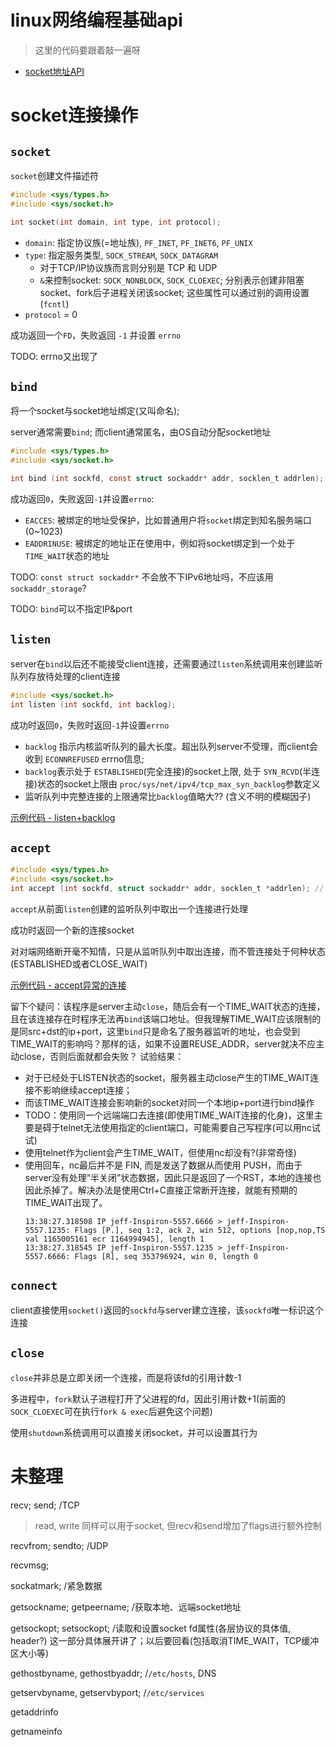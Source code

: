 # linux网络编程基础api

> 这里的代码要跟着敲一遍呀

- [socket地址API](socket-addr.md)


# socket连接操作

## `socket`

`socket`创建文件描述符
```c
#include <sys/types.h>
#include <sys/socket.h>

int socket(int domain, int type, int protocol);
```

- `domain`: 指定协议族(=地址族), `PF_INET`, `PF_INET6`, `PF_UNIX`
- `type`: 指定服务类型, `SOCK_STREAM`, `SOCK_DATAGRAM`
  - 对于TCP/IP协议族而言则分别是 TCP 和 UDP
  - `&`来控制socket: `SOCK_NONBLOCK`, `SOCK_CLOEXEC`; 分别表示创建非阻塞socket、fork后子进程关闭该socket; 这些属性可以通过别的调用设置(`fcntl`)
- `protocol` = 0

成功返回一个`FD`，失败返回 `-1` 并设置 `errno`

TODO: errno又出现了

## `bind`

将一个socket与socket地址绑定(又叫命名);

server通常需要`bind`; 而client通常匿名，由OS自动分配socket地址

```c
#include <sys/types.h>
#include <sys/socket.h>

int bind (int sockfd, const struct sockaddr* addr, socklen_t addrlen);
```

成功返回`0`，失败返回`-1`并设置`errno`:
- `EACCES`: 被绑定的地址受保护，比如普通用户将`socket`绑定到知名服务端口(0~1023)
- `EADDRINUSE`: 被绑定的地址正在使用中，例如将socket绑定到一个处于`TIME_WAIT`状态的地址

TODO: `const struct sockaddr*` 不会放不下IPv6地址吗，不应该用`sockaddr_storage`?

TODO: `bind`可以不指定IP&port

## `listen`

server在`bind`以后还不能接受client连接，还需要通过`listen`系统调用来创建监听队列存放待处理的client连接

```c
#include <sys/socket.h>
int listen (int sockfd, int backlog);
```

成功时返回`0`，失败时返回`-1`并设置`errno`
- `backlog` 指示内核监听队列的最大长度。超出队列server不受理，而client会收到 `ECONNREFUSED` errno信息; 
- `backlog`表示处于 `ESTABLISHED`(完全连接)的socket上限, 处于 `SYN_RCVD`(半连接)状态的socket上限由 `proc/sys/net/ipv4/tcp_max_syn_backlog`参数定义
- 监听队列中完整连接的上限通常比`backlog`值略大?? (含义不明的模糊因子)


[示例代码 - listen+backlog](5-3_listen_backlog.cpp)

## `accept`

```c
#include <sys/types.h>
#include <sys/socket.h>
int accept (int sockfd, struct sockaddr* addr, socklen_t *addrlen); // socklen_t = uint32
```

`accept`从前面`listen`创建的监听队列中取出一个连接进行处理

成功时返回一个新的连接socket

对对端网络断开毫不知情，只是从监听队列中取出连接，而不管连接处于何种状态(ESTABLISHED或者CLOSE_WAIT)

[示例代码 - accept异常的连接](5-5_accpet_errconn.cpp)

留下个疑问：该程序是server主动`close`，随后会有一个TIME_WAIT状态的连接，且在该连接存在时程序无法再`bind`该端口地址。但我理解TIME_WAIT应该限制的是同src+dst的ip+port，这里`bind`只是命名了服务器监听的地址，也会受到TIME_WAIT的影响吗？那样的话，如果不设置REUSE_ADDR，server就决不应主动close，否则后面就都会失败？
试验结果：
- 对于已经处于LISTEN状态的socket，服务器主动close产生的TIME_WAIT连接不影响继续accept连接；
- 而该TIME_WAIT连接会影响新的socket对同一个本地ip+port进行bind操作
- TODO：使用同一个远端端口去连接(即使用TIME_WAIT连接的化身)，这里主要是碍于telnet无法使用指定的client端口，可能需要自己写程序(可以用nc试试)
- 使用telnet作为client会产生TIME_WAIT，但使用nc却没有?(非常奇怪)
- 使用回车，nc最后并不是 FIN, 而是发送了数据从而使用 PUSH，而由于server没有处理“半关闭”状态数据，因此只是返回了一个RST，本地的连接也因此杀掉了。解决办法是使用Ctrl+C直接正常断开连接，就能有预期的TIME_WAIT出现了。
  ```
  13:38:27.318508 IP jeff-Inspiron-5557.6666 > jeff-Inspiron-5557.1235: Flags [P.], seq 1:2, ack 2, win 512, options [nop,nop,TS val 1165005161 ecr 1164994945], length 1
  13:38:27.318545 IP jeff-Inspiron-5557.1235 > jeff-Inspiron-5557.6666: Flags [R], seq 353796924, win 0, length 0

  ```

## `connect`

client直接使用`socket()`返回的`sockfd`与server建立连接，该`sockfd`唯一标识这个连接

## `close`

`close`并非总是立即关闭一个连接，而是将该fd的引用计数-1

多进程中，`fork`默认子进程打开了父进程的fd，因此引用计数+1(前面的`SOCK_CLOEXEC`可在执行`fork & exec`后避免这个问题)

使用`shutdown`系统调用可以直接关闭socket，并可以设置其行为

# 未整理



recv; send; /TCP

> read, write 同样可以用于socket, 但recv和send增加了flags进行额外控制

recvfrom; sendto; /UDP

recvmsg; 

sockatmark; /紧急数据

getsockname; getpeername; /获取本地、远端socket地址

getsockopt; setsockopt; /读取和设置socket fd属性(各层协议的具体值, header?)
这一部分具体展开讲了；以后要回看(包括取消TIME_WAIT，TCP缓冲区大小等)

gethostbyname, gethostbyaddr; /`/etc/hosts`, DNS

getservbyname, getservbyport; /`/etc/services`

getaddrinfo

getnameinfo